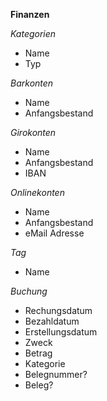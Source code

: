 **Finanzen**

*Kategorien*
* Name
* Typ

*Barkonten*
* Name
* Anfangsbestand

*Girokonten*
* Name
* Anfangsbestand
* IBAN

*Onlinekonten*
* Name
* Anfangsbestand
* eMail Adresse

*Tag*
* Name

*Buchung*
* Rechungsdatum
* Bezahldatum
* Erstellungsdatum
* Zweck
* Betrag
* Kategorie
* Belegnummer?
* Beleg?



